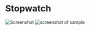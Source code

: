 # Stopwatch

![Screenshot](https://pp.userapi.com/c851016/v851016795/de37b/dye8BrXIC5c.jpg) ![screenshot of sample](https://pp.userapi.com/c851016/v851016795/de350/HWvHEc2_MMk.jpg)
